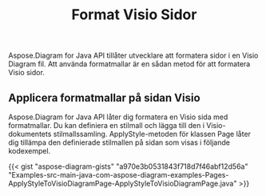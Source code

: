 ﻿---
title: Format Visio Sidor
type: docs
weight: 40
url: /sv/java/format-visio-pages/
---
Aspose.Diagram for Java API tillåter utvecklare att formatera sidor i en Visio Diagram fil. Att använda formatmallar är en sådan metod för att formatera Visio sidor.
## **Applicera formatmallar på sidan Visio**
Aspose.Diagram for Java API låter dig formatera en Visio sida med formatmallar. Du kan definiera en stilmall och lägga till den i Visio-dokumentets stilmallssamling. ApplyStyle-metoden för klassen Page låter dig tillämpa den definierade stilmallen på sidan som visas i följande kodexempel.

{{< gist "aspose-diagram-gists" "a970e3b0531843f718d7f46abf12d56a" "Examples-src-main-java-com-aspose-diagram-examples-Pages-ApplyStyleToVisioDiagramPage-ApplyStyleToVisioDiagramPage.java" >}}
